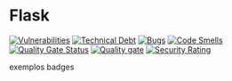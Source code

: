 # Flask
[![Vulnerabilities](http://sonarqube.triboig.ti.lemaf.ufla.br/api/project_badges/measure?project=siout_sc_teste&metric=vulnerabilities)](http://sonarqube.triboig.ti.lemaf.ufla.br/dashboard?id=siout_sc_teste)
[![Technical Debt](http://sonarqube.triboig.ti.lemaf.ufla.br/api/project_badges/measure?project=siout_sc_teste&metric=sqale_index)](http://sonarqube.triboig.ti.lemaf.ufla.br/dashboard?id=siout_sc_teste)
[![Bugs](http://sonarqube.triboig.ti.lemaf.ufla.br/api/project_badges/measure?project=siout_sc_teste&metric=bugs)](http://sonarqube.triboig.ti.lemaf.ufla.br/dashboard?id=siout_sc_teste)
[![Code Smells](http://sonarqube.triboig.ti.lemaf.ufla.br/api/project_badges/measure?project=siout_sc_teste&metric=code_smells)](http://sonarqube.triboig.ti.lemaf.ufla.br/dashboard?id=siout_sc_teste)
[![Quality Gate Status](http://sonarqube.triboig.ti.lemaf.ufla.br/api/project_badges/measure?project=siout_sc_teste&metric=alert_status)](http://sonarqube.triboig.ti.lemaf.ufla.br/dashboard?id=siout_sc_teste)
[![Quality gate](http://sonarqube.triboig.ti.lemaf.ufla.br/api/project_badges/quality_gate?project=siout_sc_teste)](http://sonarqube.triboig.ti.lemaf.ufla.br/dashboard?id=siout_sc_teste)
[![Security Rating](http://sonarqube.triboig.ti.lemaf.ufla.br/api/project_badges/measure?project=siout_sc_teste&metric=security_rating)](http://sonarqube.triboig.ti.lemaf.ufla.br/dashboard?id=siout_sc_teste)

exemplos badges
